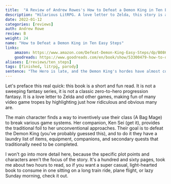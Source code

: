 ```yaml
---
title:  "A Review of Andrew Rowes's How to Defeat a Demon King in Ten Easy Steps. Hilarious love letter to Zelda."
description: "Hilarious LitRPG. A love letter to Zelda, this story is a humorous LitRPG take on if an actual video game story came to life."
date: 2022-01-12
categories: [reviews]
auth: Andrew Rowe
review: B
weight: 24
name: "How to Defeat a Demon King in Ten Easy Steps"
links:
    amazon: https://www.amazon.com/Defeat-Demon-King-Easy-Steps/dp/B086R4N2YC
    goodreads: https://www.goodreads.com/en/book/show/53300479-how-to-defeat-a-demon-king-in-ten-easy-steps
aliases: [/reviews/ten_steps]
tags: [finished, litrpg, parody]
sentence: "The Hero is late, and the Demon King's hordes have almost conquered humanity."
---
```



Let's preface this real quick: this book is a short and fun read. It is not a sweeping fantasy series, it is not a classic zero-to-hero progression fantasy. It is a love letter to Zelda and other games, making fun of many video game tropes by highlighting just how ridiculous and obvious many are.

The main character finds a way to inventively use their class (A Bag Mage) to break various game systems. Her companion, Ken Sei (get it), provides the traditional foil to her unconventional approaches. Their goal is to defeat the Demon King (you've probably guessed this), and to do it they have a laundry list of items, equipment, companions, and secondary quests that traditionally need to be completed.

I won't go into more detail here, because the specific plot points and characters aren't the focus of the story. It's a hundred and sixty pages, took me about two hours to read, so if you want a super casual, light-hearted book to consume in one sitting on a long train ride, plane flight, or lazy Sunday morning, check it out.
